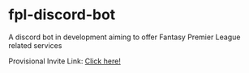 # fpl-discord-bot

A discord bot in development aiming to offer Fantasy Premier League related services

Provisional Invite Link: [Click here!](https://discord.com/api/oauth2/authorize?client_id=903955372044324904&permissions=2147730496&scope=applications.commands%20bot)